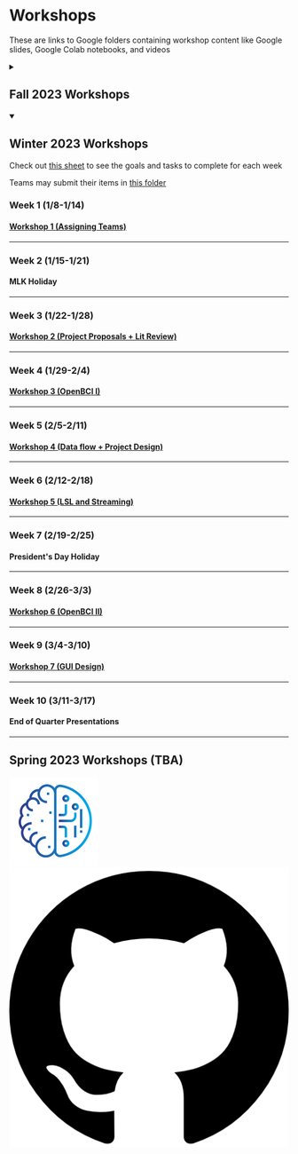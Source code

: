 <head>
  <title>CruX GitHub Page Home</title>
  <link rel="icon" type="image/x-icon" href="../images/favicon.ico">
</head>

<link rel="stylesheet" href="../css/styles.css">

# Workshops

These are links to Google folders containing workshop content like Google slides, Google Colab notebooks, and videos

<!-- Collapsible List https://gist.github.com/pierrejoubert73/902cc94d79424356a8d20be2b382e1ab -->

<details>
  <summary><h2>Fall 2023 Workshops</h2></summary>

### Week 1 (10/2-10/8)
#### [Info Session](https://docs.google.com/presentation/d/1mndJwCDquD57y05_pUfVrPM_aDiSFHWWWY6NIdRhet0/edit#slide=id.g15cb12bbd82_0_831)
---
### Week 2 (10/9-10/15)
#### [General Workshop 1 (Overview/Neuroscience)](https://drive.google.com/drive/folders/16v9oXaLWFUvV1rEJRSMuDn_WdmRl8fN3?usp=drive_link)
#### [Advanced Workshop 1 (Data Visualization)](https://drive.google.com/drive/folders/1UXota4_Q7RvbwKnfwszty3XN_vH_oThO?usp=sharing)
---

### Week 3 (10/16-10/22)
#### [General Workshop 2 (Python Fundamentals)](https://drive.google.com/drive/folders/1hM3OhpaoI78rvSGCUW829UdneXUTjeAW?usp=drive_link)
* If you would like some practice with coding in Python, check out [codingbat.com/python](https://codingbat.com/python)
* This website provides beginner-level coding problems in Python focused mainly on basic syntax, using loops, and manipulating strings/lists. For a diagnostic, try the last problem of each section, and if you can't solve it, start at the beginning of that section and perhaps watch tutorials for that problem online. However, there's no need to solve all the problems, maybe every 3 problems or so should cover the fundamentals

#### [Advanced Workshop 2 (Advanced Signal Processing)](https://drive.google.com/drive/folders/1t9dDncrOTWYBQm1XRIm-Ud3gXrlWO7tc?usp=sharing)
---
### Week 4 (10/23-10/29)
#### Neuroethical Debate (Optional)
---
### Week 5 (10/30-11/5)
#### [General Workshop 3 (Intermediate Python)](https://drive.google.com/drive/folders/1ShJZjnD60aFw5YVHWwM3cQJtHMlzWJ40?usp=drive_link)
#### [Advanced Workshop 3 (Introduction to CNNs)](https://drive.google.com/drive/folders/1bfoDHr2vfmKJhbrOeVdhSepDN7W9kfIe?usp=sharing)
---

### Week 6 (11/6-11/12)
#### [General Workshop 4 (Signal Processing/BCI Intro)](https://drive.google.com/drive/folders/1rR-UIiUx8ZHIh6G5YbEEB8tarfp1uzok?usp=drive_link)
#### [Advanced Workshop 4 (CNNs for Neural Signal Processing)](https://drive.google.com/drive/folders/1wQwidYwZa1ABPrKDkz_M0EMwIe1Nf1de?usp=drive_link)
---

### Week 7 (11/13-11/19)
#### [General Workshop 5 (EEG Analysis/ Feature Extraction)](https://drive.google.com/drive/folders/1avq_ppI87QofXhdeOSrv3sW9vMgimKgq?usp=drive_link)
#### [Advanced Workshop 5 (Signal Processing with MATLAB)](https://drive.google.com/drive/folders/1t9UDG9y_Mx2_VeakHjMLTN3c1bl919DR?usp=drive_link)
---

### Week 8 (11/20-11/26)
#### [General Workshop 6 (Machine Learning/Classification Algos)](https://drive.google.com/drive/folders/17gqGkv6ZfXiYBMe6qR3HXt1CeIrdQ77y?usp=drive_link)
#### [Advanced Workshop 6 (Brainflow API)](https://drive.google.com/drive/folders/1d0w7_Aow_QBve9rdrO4IDb1H_XNY_SWR?usp=sharing)
---

### Week 9 (11/27-12/3)
#### [General Workshop 7 (BCI Team Workflows)](https://drive.google.com/drive/folders/1l-iGqwpeialr_Lu2QOdpSQAOtxZ-G1Wr?usp=drive_link)
#### N/A
---
### Week 10 (12/4-12/10)
#### Break for Finals
---

</details>

<details open>
  <summary><h2>Winter 2023 Workshops</h2></summary>

Check out [this sheet](https://docs.google.com/spreadsheets/d/1OMSgSO6YgTI3UNketSgY3b3-MV9oiLd0ZNcdZFaUvuU/edit#gid=0) to see the goals and tasks to complete for each week

Teams may submit their items in [this folder](https://drive.google.com/drive/folders/1foow4_pacHGtoGGKtxP308MsGxsReQL4?usp=drive_link)
### Week 1 (1/8-1/14)
#### [Workshop 1 (Assigning Teams)](https://drive.google.com/drive/folders/15VLq8bfdOSov3nfHJobFFpXWOlhXBVP2?usp=drive_link)
---
### Week 2 (1/15-1/21)
#### MLK Holiday
---

### Week 3 (1/22-1/28)
#### [Workshop 2 (Project Proposals + Lit Review)](https://drive.google.com/drive/folders/1a9S8hOKRatuW0SIzbGbjmkt_oDWxZQq0?usp=drive_link)

---
### Week 4 (1/29-2/4)
#### [Workshop 3 (OpenBCI I)](https://drive.google.com/drive/folders/1qS1rWwAxzF7sSR7Q3eJz6B_Q3aPv3qxx?usp=drive_link)
---
### Week 5 (2/5-2/11)
#### [Workshop 4 (Data flow + Project Design)](https://drive.google.com/drive/folders/1e5jAxNVOY-NV2aKK-ekJECGdwW7aINjZ?usp=drive_link)
---

### Week 6 (2/12-2/18)
#### [Workshop 5 (LSL and Streaming)](https://drive.google.com/drive/folders/1shiQtMtkkIbojwNvfF88yF0ugjF4FL1F?usp=drive_link)
---

### Week 7 (2/19-2/25)
#### President's Day Holiday
---

### Week 8 (2/26-3/3)
#### [Workshop 6 (OpenBCI II)](https://drive.google.com/drive/folders/1niqhEprXzxeYSUDyIPRYEmgWulX1Z2_L?usp=drive_link)
---

### Week 9 (3/4-3/10)
#### [Workshop 7 (GUI Design)](https://drive.google.com/drive/folders/1OjqAEfxVILkc_RS3LCpV-5zK9jnTNWuC?usp=drive_link)
---
### Week 10 (3/11-3/17)
#### End of Quarter Presentations
---

</details>


## Spring 2023 Workshops (TBA)

<footer>
    <div id = "images">
        <a href="https://cruxucla.com">
        <img  class = "logo" border = "0" src = "../images/cruxUclaLogo.webp" alt = "CruX UCLA"/>
        </a>
        <a href="https://github.com/CruXUCLA">
        <img class = "logo" border = "0" src = "../images/githubLogo.png" alt = "Github"/>
        </a>
    </div>
</footer>

